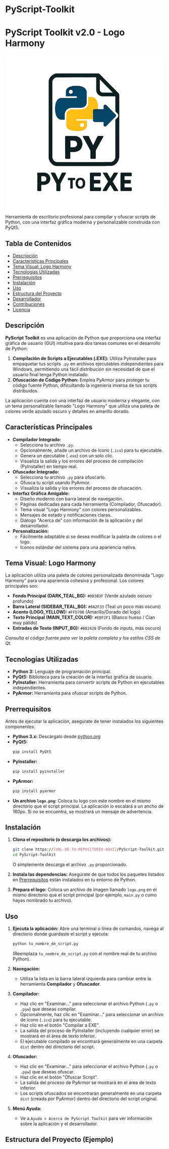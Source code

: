 # PyScript-Toolkit

# PyScript Toolkit v2.0 - Logo Harmony

![Logo](logo.png) Herramienta de escritorio profesional para compilar y ofuscar scripts de Python, con una interfaz gráfica moderna y personalizable construida con PyQt5.

## Tabla de Contenidos

-   [Descripción](#descripción)
-   [Características Principales](#características-principales)
-   [Tema Visual: Logo Harmony](#tema-visual-logo-harmony)
-   [Tecnologías Utilizadas](#tecnologías-utilizadas)
-   [Prerrequisitos](#prerrequisitos)
-   [Instalación](#instalación)
-   [Uso](#uso)
-   [Estructura del Proyecto](#estructura-del-proyecto)
-   [Desarrollador](#desarrollador)
-   [Contribuciones](#contribuciones)
-   [Licencia](#licencia)

## Descripción

**PyScript Toolkit** es una aplicación de Python que proporciona una interfaz gráfica de usuario (GUI) intuitiva para dos tareas comunes en el desarrollo de Python:

1.  **Compilación de Scripts a Ejecutables (.EXE):** Utiliza PyInstaller para empaquetar tus scripts `.py` en archivos ejecutables independientes para Windows, permitiendo una fácil distribución sin necesidad de que el usuario final tenga Python instalado.
2.  **Ofuscación de Código Python:** Emplea PyArmor para proteger tu código fuente Python, dificultando la ingeniería inversa de tus scripts distribuidos.

La aplicación cuenta con una interfaz de usuario moderna y elegante, con un tema personalizable llamado "Logo Harmony" que utiliza una paleta de colores verde azulado oscuro y detalles en amarillo dorado.

## Características Principales

* **Compilador Integrado:**
    * Selecciona tu archivo `.py`.
    * Opcionalmente, añade un archivo de ícono (`.ico`) para tu ejecutable.
    * Genera un ejecutable (`.exe`) con un solo clic.
    * Visualiza la salida y los errores del proceso de compilación (PyInstaller) en tiempo real.
* **Ofuscador Integrado:**
    * Selecciona tu archivo `.py` para ofuscarlo.
    * Ofusca tu script usando PyArmor.
    * Visualiza la salida y los errores del proceso de ofuscación.
* **Interfaz Gráfica Amigable:**
    * Diseño moderno con barra lateral de navegación.
    * Páginas dedicadas para cada herramienta (Compilador, Ofuscador).
    * Tema visual "Logo Harmony" con colores personalizables.
    * Mensajes de estado y notificaciones claras.
    * Diálogo "Acerca de" con información de la aplicación y del desarrollador.
* **Personalización:**
    * Fácilmente adaptable si se desea modificar la paleta de colores o el logo.
    * Iconos estándar del sistema para una apariencia nativa.

## Tema Visual: Logo Harmony

La aplicación utiliza una paleta de colores personalizada denominada "Logo Harmony" para una apariencia cohesiva y profesional. Los colores principales son:

* **Fondo Principal (DARK_TEAL_BG):** `#0D3B3F` (Verde azulado oscuro profundo)
* **Barra Lateral (SIDEBAR_TEAL_BG):** `#0A2F33` (Teal un poco más oscuro)
* **Acento (LOGO_YELLOW):** `#FFD700` (Amarillo/Dorado del logo)
* **Texto Principal (MAIN_TEXT_COLOR):** `#E0F2F1` (Blanco hueso / Cian muy pálido)
* **Entradas de Texto (INPUT_BG):** `#082428` (Fondo de inputs, más oscuro)

*Consulta el código fuente para ver la paleta completa y los estilos CSS de Qt.*

## Tecnologías Utilizadas

* **Python 3:** Lenguaje de programación principal.
* **PyQt5:** Biblioteca para la creación de la interfaz gráfica de usuario.
* **PyInstaller:** Herramienta para convertir scripts de Python en ejecutables independientes.
* **PyArmor:** Herramienta para ofuscar scripts de Python.

## Prerrequisitos

Antes de ejecutar la aplicación, asegúrate de tener instalados los siguientes componentes:

* **Python 3.x:** Descárgalo desde [python.org](https://www.python.org/)
* **PyQt5:**
    ```bash
    pip install PyQt5
    ```
* **PyInstaller:**
    ```bash
    pip install pyinstaller
    ```
* **PyArmor:**
    ```bash
    pip install pyarmor
    ```
* **Un archivo `logo.png`:** Coloca tu logo con este nombre en el mismo directorio que el script principal. La aplicación lo escalará a un ancho de 160px. Si no se encuentra, se mostrará un mensaje de advertencia.

## Instalación

1.  **Clona el repositorio (o descarga los archivos):**
    ```bash
    git clone https://[URL-DE-TU-REPOSITORIO-AQUI]/PyScript-Toolkit.git
    cd PyScript-Toolkit
    ```
    O simplemente descarga el archivo `.py` proporcionado.

2.  **Instala las dependencias:**
    Asegúrate de que todos los paquetes listados en [Prerrequisitos](#prerrequisitos) están instalados en tu entorno de Python.

3.  **Prepara el logo:**
    Coloca un archivo de imagen llamado `logo.png` en el mismo directorio que el script principal (por ejemplo, `main.py` o como hayas nombrado tu archivo).

## Uso

1.  **Ejecuta la aplicación:**
    Abre una terminal o línea de comandos, navega al directorio donde guardaste el script y ejecuta:
    ```bash
    python tu_nombre_de_script.py
    ```
    (Reemplaza `tu_nombre_de_script.py` con el nombre real de tu archivo Python).

2.  **Navegación:**
    * Utiliza la lista en la barra lateral izquierda para cambiar entre la herramienta **Compilador** y **Ofuscador**.

3.  **Compilador:**
    * Haz clic en "Examinar..." para seleccionar el archivo Python (`.py` o `.pyw`) que deseas compilar.
    * Opcionalmente, haz clic en "Examinar..." para seleccionar un archivo de ícono (`.ico`) para tu ejecutable.
    * Haz clic en el botón "Compilar a EXE".
    * La salida del proceso de PyInstaller (incluyendo cualquier error) se mostrará en el área de texto inferior.
    * El ejecutable compilado se encontrará generalmente en una carpeta `dist` dentro del directorio del script.

4.  **Ofuscador:**
    * Haz clic en "Examinar..." para seleccionar el archivo Python (`.py` o `.pyw`) que deseas ofuscar.
    * Haz clic en el botón "Ofuscar Script".
    * La salida del proceso de PyArmor se mostrará en el área de texto inferior.
    * Los scripts ofuscados se encontrarán generalmente en una carpeta `dist` (creada por PyArmor) dentro del directorio del script original.

5.  **Menú Ayuda:**
    * Ve a `Ayuda > Acerca de PyScript Toolkit` para ver información sobre la aplicación y el desarrollador.

## Estructura del Proyecto (Ejemplo)
